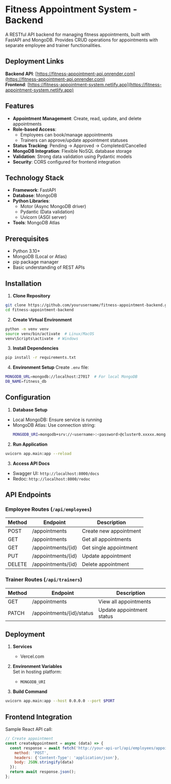 
# Fitness Appointment System - Backend

A RESTful API backend for managing fitness appointments, built with FastAPI and MongoDB. Provides CRUD operations for appointments with separate employee and trainer functionalities.

## Deployment Links

**Backend API**: [https://fitness-appointment-api.onrender.com](https://fitness-appointment-api.onrender.com)  
**Frontend**: [https://fitness-appointment-system.netlify.app](https://fitness-appointment-system.netlify.app)

## Features

- **Appointment Management**: Create, read, update, and delete appointments
- **Role-based Access**:
  - Employees can book/manage appointments
  - Trainers can approve/update appointment statuses
- **Status Tracking**: Pending → Approved → Completed/Cancelled
- **MongoDB Integration**: Flexible NoSQL database storage
- **Validation**: Strong data validation using Pydantic models
- **Security**: CORS configured for frontend integration

## Technology Stack

- **Framework**: FastAPI
- **Database**: MongoDB
- **Python Libraries**:
  - Motor (Async MongoDB driver)
  - Pydantic (Data validation)
  - Uvicorn (ASGI server)
- **Tools**: MongoDB Atlas

## Prerequisites

- Python 3.10+
- MongoDB (Local or Atlas)
- pip package manager
- Basic understanding of REST APIs

## Installation

1. **Clone Repository**
```bash
git clone https://github.com/yourusername/fitness-appointment-backend.git
cd fitness-appointment-backend
```

2. **Create Virtual Environment**
```bash
python -m venv venv
source venv/bin/activate  # Linux/MacOS
venv\Scripts\activate  # Windows
```

3. **Install Dependencies**
```bash
pip install -r requirements.txt
```

4. **Environment Setup**
Create `.env` file:
```bash
MONGODB_URL=mongodb://localhost:27017  # For local MongoDB
DB_NAME=fitness_db
```

## Configuration

1. **Database Setup**
- Local MongoDB: Ensure service is running
- MongoDB Atlas: Use connection string:
  ```bash
  MONGODB_URI=mongodb+srv://<username>:<password>@cluster0.xxxxx.mongodb.net/db_name
  ```

2. **Run Application**
```bash
uvicorn app.main:app --reload
```

3. **Access API Docs**
- Swagger UI: `http://localhost:8000/docs`
- Redoc: `http://localhost:8000/redoc`

## API Endpoints

### Employee Routes (`/api/employees`)
| Method | Endpoint              | Description                |
|--------|-----------------------|----------------------------|
| POST   | /appointments         | Create new appointment     |
| GET    | /appointments         | Get all appointments       |
| GET    | /appointments/{id}    | Get single appointment     |
| PUT    | /appointments/{id}    | Update appointment         |
| DELETE | /appointments/{id}    | Delete appointment         |

### Trainer Routes (`/api/trainers`)
| Method | Endpoint              | Description                |
|--------|-----------------------|----------------------------|
| GET    | /appointments         | View all appointments      |
| PATCH  | /appointments/{id}/status | Update appointment status |

## Deployment

1. **Services**
   - Vercel.com

2. **Environment Variables**  
   Set in hosting platform:
   - `MONGODB_URI`

3. **Build Command**
```bash
uvicorn app.main:app --host 0.0.0.0 --port $PORT
```

## Frontend Integration

Sample React API call:
```javascript
// Create appointment
const createAppointment = async (data) => {
  const response = await fetch('http://your-api-url/api/employees/appointments', {
    method: 'POST',
    headers: {'Content-Type': 'application/json'},
    body: JSON.stringify(data)
  });
  return await response.json();
};
```